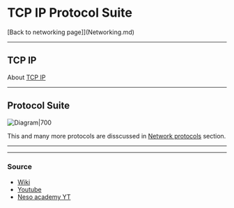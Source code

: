 # TCP IP Protocol Suite
[Back to networking page]](Networking.md)
- --
## TCP IP
About [TCP IP](TCP%20IP.md)
- --
## Protocol Suite
![Diagram|700](https://www.distributednetworks.com/dhcp-tcp-ip/module3/images/protocol_main.gif)

This and many more protocols are disscussed in [Network protocols](Network%20protocols.md) section.

- --

- --
### Source
- [Wiki](https://en.wikipedia.org/wiki/Internet_protocol_suite)
- [Youtube](https://youtu.be/elp3fFHahi8)
- [Neso academy YT](https://youtu.be/wvPe4Zb0tUA)